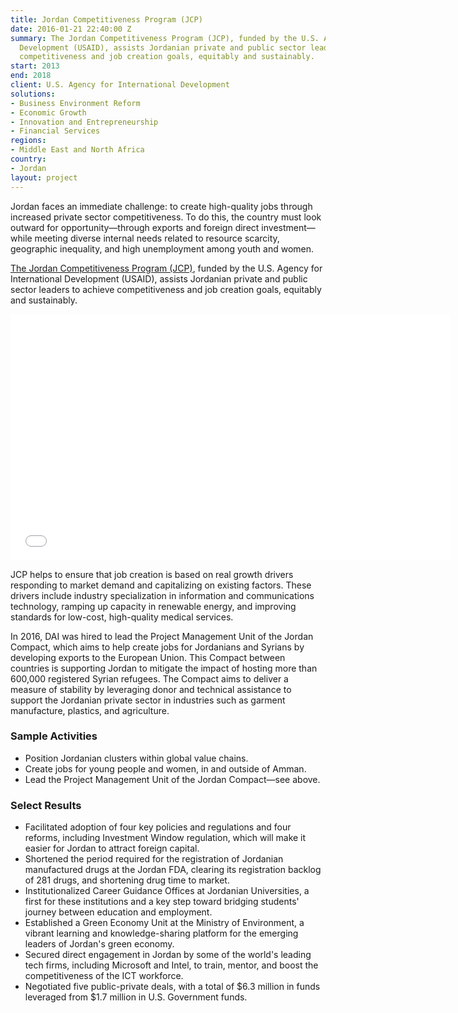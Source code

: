 ```yaml
---
title: Jordan Competitiveness Program (JCP)
date: 2016-01-21 22:40:00 Z
summary: The Jordan Competitiveness Program (JCP), funded by the U.S. Agency for International
  Development (USAID), assists Jordanian private and public sector leaders to achieve
  competitiveness and job creation goals, equitably and sustainably.
start: 2013
end: 2018
client: U.S. Agency for International Development
solutions:
- Business Environment Reform
- Economic Growth
- Innovation and Entrepreneurship
- Financial Services
regions:
- Middle East and North Africa
country:
- Jordan
layout: project
---
```


Jordan faces an immediate challenge: to create high-quality jobs through increased private sector competitiveness. To do this, the country must look outward for opportunity—through exports and foreign direct investment—while meeting diverse internal needs related to resource scarcity, geographic inequality, and high unemployment among youth and women.

[The Jordan Competitiveness Program (JCP)][1], funded by the U.S. Agency for International Development (USAID), assists Jordanian private and public sector leaders to achieve competitiveness and job creation goals, equitably and sustainably.

<iframe allowfullscreen="" frameborder="0" height="394" mozallowfullscreen="" src="//player.vimeo.com/video/79677732" webkitallowfullscreen="" width="703"></iframe>

JCP helps to ensure that job creation is based on real growth drivers responding to market demand and capitalizing on existing factors. These drivers include industry specialization in information and communications technology, ramping up capacity in renewable energy, and improving standards for low-cost, high-quality medical services.

In 2016, DAI was hired to lead the Project Management Unit of the Jordan Compact, which aims to help create jobs for Jordanians and Syrians by developing exports to the European Union. This Compact between countries is supporting Jordan to mitigate the impact of hosting more than 600,000 registered Syrian refugees. The Compact aims to deliver a measure of stability by leveraging donor and technical assistance to support the Jordanian private sector in industries such as garment manufacture, plastics, and agriculture.

###  Sample Activities

* Position Jordanian clusters within global value chains.
* Create jobs for young people and women, in and outside of Amman.
* Lead the Project Management Unit of the Jordan Compact—see above.

###  Select Results

* Facilitated adoption of four key policies and regulations and four reforms, including Investment Window regulation, which will make it easier for Jordan to attract foreign capital.
* Shortened the period required for the registration of Jordanian manufactured drugs at the Jordan FDA, clearing its registration backlog of 281 drugs, and shortening drug time to market.
* Institutionalized Career Guidance Offices at Jordanian Universities, a first for these institutions and a key step toward bridging students' journey between education and employment.
* Established a Green Economy Unit at the Ministry of Environment, a vibrant learning and knowledge-sharing platform for the emerging leaders of Jordan's green economy.
* Secured direct engagement in Jordan by some of the world's leading tech firms, including Microsoft and Intel, to train, mentor, and boost the competitiveness of the ICT workforce.
* Negotiated five public-private deals, with a total of $6.3 million in funds leveraged from $1.7 million in U.S. Government funds.

[1]: http://www.jcp-jordan.org/
